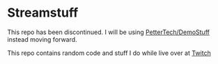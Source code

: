 # Streamstuff

This repo has been discontinued. I will be using [PetterTech/DemoStuff](https://github.com/PetterTech/DemoStuff) instead moving forward.

This repo contains random code and stuff I do while live over at [Twitch](https://twitch.tv/PetterTech)